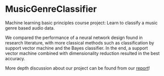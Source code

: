 # MusicGenreClassifier

Machine learning basic principles course project: Learn to classify a music genre based audio data.

We compared the performance of a neural network design found in research literature, with more classical methods such as classification by support vector machine and the Bayes classifier. In the end, a support vector machine combined with dimensionality reduction resulted in the best accuracy.

More depth discussion about our project can be found from our [report](report.pdf)!
